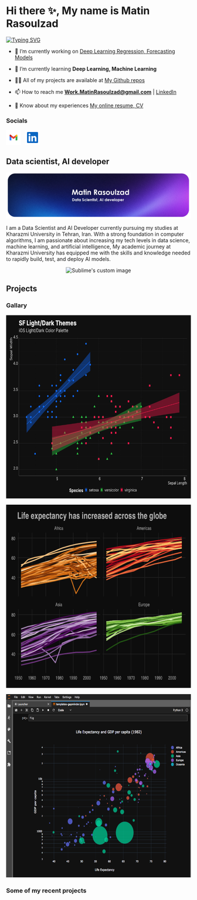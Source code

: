 # Hi there ✨, My name is Matin Rasoulzad
<a align="center" href="https://git.io/typing-svg"><img src="https://readme-typing-svg.demolab.com?font=New+Amsterdam&weight=1000&size=30&letterSpacing=&duration=3000&pause=500&color=1413F7&width=435&lines=Matin+Rasoulzad" alt="Typing SVG" /></a>

- 🔭 I’m currently working on [Deep Learning Regression, Forecasting Models]([https://muntasir-mamun7.github.io/g3-arch/](https://github.com/Matin-Rasoulzad?tab=repositories))

- 🌱 I’m currently learning **Deep Learning, Machine Learning**

- 👨‍💻 All of my projects are available at [My Github repos]([https://muntasir-mamun7.github.io/g3-arch/](https://github.com/Matin-Rasoulzad?tab=repositories))

- 📫 How to reach me **Work.MatinRasoulzad@gmail.com** | [LinkedIn](linkedin.com/in/matin-rasoulzad/)

- 📄 Know about my experiences [My online resume, CV]([https://muntasir-mamun7.github.io/Portfolio-Muntasir-2.0/Muntasir-mamun-resume.pdf](https://cvbuilder.me/resume/en/d3fa3eb3-7414-4f89-9984-b0c50e3534a9))

### Socials

<p align="left"> 
<a href="mailto: Work.MatinRasoulzad@gmail.com" target="_blank" rel="noreferrer"><img src="gmail.svg" width="40" height="40" /></a> &nbsp;
<a href="https://www.linkedin.com/in/matin-rasoulzad/" target="_blank" rel="noreferrer"><img src="linkedin.svg" width="40" height="40" padding-top= "100px" /></a> 
</p>

## **Data scientist, AI developer**
![Data scientist, AI developer](https://github.com/Matin-Rasoulzad/Matin-Rasoulzad/blob/main/Banner2.png)


I am a Data Scientist and AI Developer currently pursuing my studies at Kharazmi University in Tehran, Iran. With a strong foundation in computer algorithms, I am passionate about increasing my tech levels in data science, machine learning, and artificial intelligence,  My academic journey at Kharazmi University has equipped me with the skills and knowledge needed to rapidly build, test, and deploy AI models.

<p align="center">
  <img src="https://user-images.githubusercontent.com/74038190/213866269-5d00981c-7c98-46d7-8a8e-16f462f15227.gif" alt="Sublime's custom image"/>
</p>

## **Projects**

### **Gallary**
<p align="center">
  <img src="./plot (1).png" alt="Sublime's custom image" width="800" height="500"/>
</p>
<p align="center">
  <img src="./plot (2).png" alt="Sublime's custom image" width="800" height="500"/>
</p>
<p align="center">
  <img src="./plot (3).png" alt="Sublime's custom image" width="800" height="500"/>
</p>

### **Some of my recent projects**




